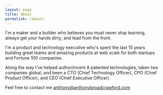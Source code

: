 ```yaml
---
layout: page
title: About
permalink: /about/
---
```


I'm a maker and a builder who believes you must never stop learning, always get your hands dirty,
and lead from the front.  

I'm a product and technology executive who's spent the last 15 years building great
teams and amazing products at web scale for both startups and Fortune 100 companies.

Along the way I've helped author/invent 8 patented technologies, taken two companies global, and been a
CTO (Chief Technology Officer), CPO (Chief Product Officer), and CEO (Chief Executive Officer).

Feel free to contact me [anthony@anthonybroadcrawford.com](anthony@anthonybroadcrawford.com)
